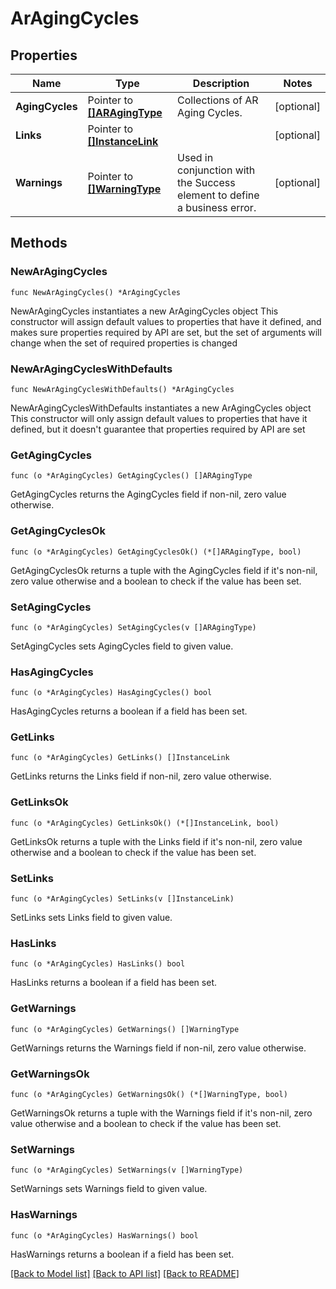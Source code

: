 # ArAgingCycles

## Properties

Name | Type | Description | Notes
------------ | ------------- | ------------- | -------------
**AgingCycles** | Pointer to [**[]ARAgingType**](ARAgingType.md) | Collections of AR Aging Cycles. | [optional] 
**Links** | Pointer to [**[]InstanceLink**](InstanceLink.md) |  | [optional] 
**Warnings** | Pointer to [**[]WarningType**](WarningType.md) | Used in conjunction with the Success element to define a business error. | [optional] 

## Methods

### NewArAgingCycles

`func NewArAgingCycles() *ArAgingCycles`

NewArAgingCycles instantiates a new ArAgingCycles object
This constructor will assign default values to properties that have it defined,
and makes sure properties required by API are set, but the set of arguments
will change when the set of required properties is changed

### NewArAgingCyclesWithDefaults

`func NewArAgingCyclesWithDefaults() *ArAgingCycles`

NewArAgingCyclesWithDefaults instantiates a new ArAgingCycles object
This constructor will only assign default values to properties that have it defined,
but it doesn't guarantee that properties required by API are set

### GetAgingCycles

`func (o *ArAgingCycles) GetAgingCycles() []ARAgingType`

GetAgingCycles returns the AgingCycles field if non-nil, zero value otherwise.

### GetAgingCyclesOk

`func (o *ArAgingCycles) GetAgingCyclesOk() (*[]ARAgingType, bool)`

GetAgingCyclesOk returns a tuple with the AgingCycles field if it's non-nil, zero value otherwise
and a boolean to check if the value has been set.

### SetAgingCycles

`func (o *ArAgingCycles) SetAgingCycles(v []ARAgingType)`

SetAgingCycles sets AgingCycles field to given value.

### HasAgingCycles

`func (o *ArAgingCycles) HasAgingCycles() bool`

HasAgingCycles returns a boolean if a field has been set.

### GetLinks

`func (o *ArAgingCycles) GetLinks() []InstanceLink`

GetLinks returns the Links field if non-nil, zero value otherwise.

### GetLinksOk

`func (o *ArAgingCycles) GetLinksOk() (*[]InstanceLink, bool)`

GetLinksOk returns a tuple with the Links field if it's non-nil, zero value otherwise
and a boolean to check if the value has been set.

### SetLinks

`func (o *ArAgingCycles) SetLinks(v []InstanceLink)`

SetLinks sets Links field to given value.

### HasLinks

`func (o *ArAgingCycles) HasLinks() bool`

HasLinks returns a boolean if a field has been set.

### GetWarnings

`func (o *ArAgingCycles) GetWarnings() []WarningType`

GetWarnings returns the Warnings field if non-nil, zero value otherwise.

### GetWarningsOk

`func (o *ArAgingCycles) GetWarningsOk() (*[]WarningType, bool)`

GetWarningsOk returns a tuple with the Warnings field if it's non-nil, zero value otherwise
and a boolean to check if the value has been set.

### SetWarnings

`func (o *ArAgingCycles) SetWarnings(v []WarningType)`

SetWarnings sets Warnings field to given value.

### HasWarnings

`func (o *ArAgingCycles) HasWarnings() bool`

HasWarnings returns a boolean if a field has been set.


[[Back to Model list]](../README.md#documentation-for-models) [[Back to API list]](../README.md#documentation-for-api-endpoints) [[Back to README]](../README.md)


